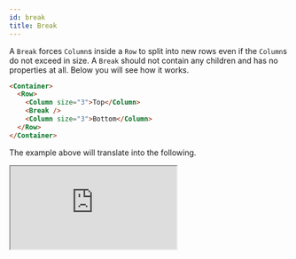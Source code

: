 ```yaml
---
id: break
title: Break
---
```


A `Break` forces `Column`s inside a `Row` to split into new rows even if the `Column`s do not
exceed in size. A `Break` should not contain any children and has no properties at all.
Below you will see how it works.

```html
<Container>
  <Row>
    <Column size="3">Top</Column>
    <Break />
    <Column size="3">Bottom</Column>
  </Row>
</Container>
```

The example above will translate into the following.

<iframe src="https://codesandbox.io/embed/j22zqr1m95?hidenavigation=1&initialpath=%2Fbreak&view=preview" class="example" sandbox="allow-scripts allow-same-origin"></iframe>
